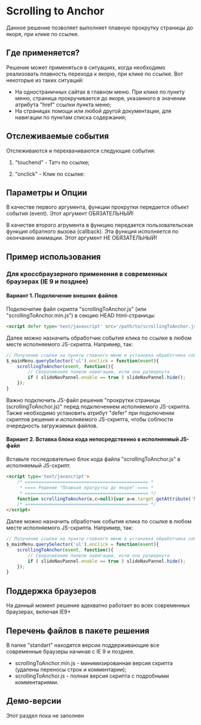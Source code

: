 # Scrolling to Anchor #

Данное решение позволяет выполняет плавную прокрутку страницы до якоря, при клике по ссылке.


## Где применяется? ##

Решение может применяться в ситуациях, когда необходимо реализовать плавность перехода к якорю, при клике по ссылке. Вот некоторые из таких ситуаций:

* На одностраничных сайтах в главном меню. При клике по пункту меню, страница прокручивается до якоря, указанного в значении атрибута "href" ссылки пункта меню;
* На страницах помощи или любой другой документации, для навигации по пунктам списка содержания;


## Отслеживаемые события ##

Отслеживаются и перехвачиваются следующие события:

1) "touchend" - Татч по ссылке;

2) "onclick" - Клик по ссылке:


## Параметры и Опции ##

В качестве первого аргумента, функции прокрутки передается объект события (event). Этот аргумент ОБЯЗАТЕЛЬНЫЙ!

В качестве второго агрумента в функцию передается пользовательская функция обратного вызова (callback). Эта функция исполняется по окончанию анимации. Этот аргумент НЕ ОБЯЗАТЕЛЬНЫЙ!


## Пример использования ##

### Для кроссбраузерного применения в современных браузерах (IE 9 и позднее) ###
#### Вариант 1. Подключение внешних файлов ####

Подключитие файл скрипта "scrollingToAnchor.js" (или "scrollingToAnchor.min.js") в секцию HEAD html-страницы:

```html
<script defer type='text/javascript' src='/path/to/scrollingToAnchor.js'></script>
```

Далее можно назначить обработчик события клика по ссылке в любом месте исполняемого JS-скрипта. Например, так:

```js
// Получение ссылки на пункты главного меню и установка обработчика события клика по пункту главного меню
$_mainMenu.querySelector('ul').onclick = function(event){
    scrollingToAnchor(event, function(){
        // Сворачивание панели навигации, если она развернута
        if ( slideNavPannel.enable == true ) slideNavPannel.hide();            
    });
}
```

Важно подключить JS-файл решения "прокрутки страницы (scrollingToAnchor.js)" перед подключением исполняемого JS-скрипта. Также необходимо установить атрибут "defer" при подключении скриптов решения и исполняемого JS-скрипта, чтобы соблюсти очередность загружаемых файлов.


#### Вариант 2. Вставка блока кода непосредственно в исполняемый JS-файл ####

Вставьте последовательно блок кода файла "scrollingToAnchor.js" в исполняемый JS-скрипт.

```html
<script type='text/javascript'>
    /* ============================================== *
     * ==== Решение "Плавная прогрутка до якоря" ==== *
     * ============================================== */
    function scrollingToAnchor(e,c=null){var a=e.target.getAttribute('href'),b=document.getElementById(a.match(/[^#].*/)).offsetTop,d=75,e=setInterval(function(){var f=window.pageYOffset,g=(b-f),j=(Math.abs(g)!=2)?g/3:g;if(g==0){clearInterval(e);if(c){c();}}else{window.scrollBy(0,j);}},1000/d);e.preventDefault();};
    /* ============================================== */
</script>
```

Далее можно назначить обработчик события клика по ссылке в любом месте исполняемого JS-скрипта. Например, так:

```js
// Получение ссылки на пункты главного меню и установка обработчика события клика по пункту главного меню
$_mainMenu.querySelector('ul').onclick = function(event){
    scrollingToAnchor(event, function(){
        // Сворачивание панели навигации, если она развернута
        if ( slideNavPannel.enable == true ) slideNavPannel.hide();            
    });
}
```


## Поддержка браузеров ##

На данный момент решение адекватно работает во всех современных браузерах, включая IE9+


## Перечень файлов в пакете решения ##

В папке "standart" находятся версии поддерживающие все современные браузеры начиная c IE 9 и позднее.

* scrollingToAnchor.min.js - минимизированная версия скрипта (удалены переносы строк и комментарии);
* scrollingToAnchor.js - полная версия скрипта с подробными комментариями.


## Демо-версии ##

Этот раздел пока не заполнен